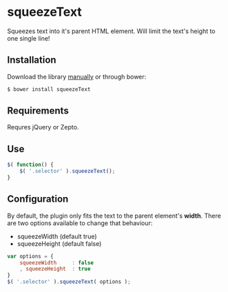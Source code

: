 squeezeText
======

Squeezes text into it's parent HTML element. Will limit the text's height to one single line!

## Installation

Download the library [manually](https://github.com/joinbox/squeezetext) or through bower: 

```bash
$ bower install squeezeText
```

## Requirements

Requres jQuery or Zepto. 

## Use

```javascript
$( function() {
    $( '.selector' ).squeezeText();
}
```

## Configuration

By default, the plugin only fits the text to the parent element's **width**. There are two options available to change that behaviour: 

- squeezeWidth (default true)
- squeezeHeight (default false)

```javascript
var options = {
    squeezeWidth     : false
    , squeezeHeight  : true
}
$( '.selector' ).squeezeText( options );
```
